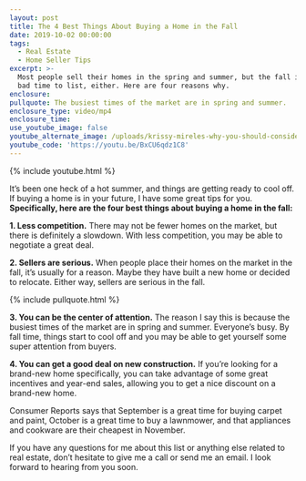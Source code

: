 ```yaml
---
layout: post
title: The 4 Best Things About Buying a Home in the Fall
date: 2019-10-02 00:00:00
tags:
  - Real Estate
  - Home Seller Tips
excerpt: >-
  Most people sell their homes in the spring and summer, but the fall isn’t a
  bad time to list, either. Here are four reasons why.
enclosure:
pullquote: The busiest times of the market are in spring and summer.
enclosure_type: video/mp4
enclosure_time:
use_youtube_image: false
youtube_alternate_image: /uploads/krissy-mireles-why-you-should-consider-listing-this-fall-youtube.jpg
youtube_code: 'https://youtu.be/BxCU6qdz1C8'
---
```


{% include youtube.html %}

It’s been one heck of a hot summer, and things are getting ready to cool off. If buying a home is in your future, I have some great tips for you. **Specifically, here are the four best things about buying a home in the fall:**

**1\. Less competition.** There may not be fewer homes on the market, but there is definitely a slowdown. With less competition, you may be able to negotiate a great deal.

**2\. Sellers are serious.** When people place their homes on the market in the fall, it’s usually for a reason. Maybe they have built a new home or decided to relocate. Either way, sellers are serious in the fall.

{% include pullquote.html %}

**3\. You can be the center of attention.** The reason I say this is because the busiest times of the market are in spring and summer. Everyone’s busy. By fall time, things start to cool off and you may be able to get yourself some super attention from buyers.

**4\. You can get a good deal on new construction.** If you’re looking for a brand-new home specifically, you can take advantage of some great incentives and year-end sales, allowing you to get a nice discount on a brand-new home.&nbsp;

Consumer Reports says that September is a great time for buying carpet and paint, October is a great time to buy a lawnmower, and that appliances and cookware are their cheapest in November.

If you have any questions for me about this list or anything else related to real estate, don’t hesitate to give me a call or send me an email. I look forward to hearing from you soon.